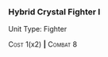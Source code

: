 ### **Hybrid Crystal Fighter I**

Unit Type: Fighter 

<span style="font-variant:small-caps;">Cost</span> 1(x2) __|__ <span style="font-variant:small-caps;">Combat</span> 8
